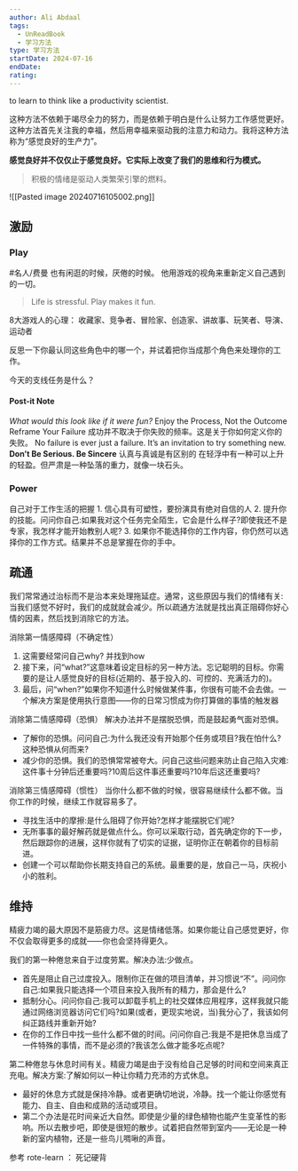 ```yaml
---
author: Ali Abdaal
tags:
  - UnReadBook
  - 学习方法
type: 学习方法
startDate: 2024-07-16
endDate: 
rating: 
---
```


to learn to think like a productivity scientist.


这种方法不依赖于竭尽全力的努力，而是依赖于明白是什么让努力工作感觉更好。这种方法首先关注我的幸福，然后用幸福来驱动我的注意力和动力。我将这种方法称为“感觉良好的生产力”。

**感觉良好并不仅仅止于感觉良好。它实际上改变了我们的思维和行为模式。**

>积极的情绪是驱动人类繁荣引擎的燃料。

![[Pasted image 20240716105002.png]]



## 激励

### Play
#名人/费曼  也有闲逛的时候，厌倦的时候。 他用游戏的视角来重新定义自己遇到的一切。 

> Life is stressful. Play makes it fun.




8大游戏人的心理：
收藏家、竞争者、冒险家、创造家、讲故事、玩笑者、导演、运动者

反思一下你最认同这些角色中的哪一个，并试着把你当成那个角色来处理你的工作。

今天的支线任务是什么？

#### Post-it Note

_What would this look like if it were fun?_
Enjoy the Process, Not the Outcome
Reframe Your Failure
	成功并不取决于你失败的频率。这是关于你如何定义你的失败。
	No failure is ever just a failure. It’s an invitation to try something new.
**Don’t Be Serious. Be Sincere**
	认真与真诚是有区别的
	在轻浮中有一种可以上升的轻盈。但严肃是一种坠落的重力，就像一块石头。


### Power
自己对于工作生活的把握
	1. 信心具有可塑性，要扮演具有绝对自信的人 
	2. 提升你的技能。问问你自己:如果我对这个任务完全陌生，它会是什么样子?即使我还不是专家，我怎样才能开始教别人呢?
	3. 如果你不能选择你的工作内容，你仍然可以选择你的工作方式。结果并不总是掌握在你的手中。



## 疏通

我们常常通过治标而不是治本来处理拖延症。通常，这些原因与我们的情绪有关:当我们感觉不好时，我们的成就就会减少。所以疏通方法就是找出真正阻碍你好心情的因素，然后找到消除它的方法。

消除第一情感障碍（不确定性）
1. 这需要经常问自己why? 并找到how
2. 接下来，问“what?”这意味着设定目标的另一种方法。忘记聪明的目标。你需要的是让人感觉良好的目标(近期的、基于投入的、可控的、充满活力的)。
3. 最后，问“when?”如果你不知道什么时候做某件事，你很有可能不会去做。一个解决方案是使用执行意图——你的日常习惯成为你打算做的事情的触发器
   
   
消除第二情感障碍（恐惧）
解决办法并不是摆脱恐惧，而是鼓起勇气面对恐惧。
   - 了解你的恐惧。问问自己:为什么我还没有开始那个任务或项目?我在怕什么?这种恐惧从何而来?
   - 减少你的恐惧。我们的恐惧常常被夸大。问自己这些问题来防止自己陷入灾难:这件事十分钟后还重要吗?10周后这件事还重要吗?10年后这还重要吗?


消除第三情感障碍（惯性）
当你什么都不做的时候，很容易继续什么都不做。当你工作的时候，继续工作就容易多了。
- 寻找生活中的摩擦:是什么阻碍了你开始?怎样才能摆脱它们呢?
- 无所事事的最好解药就是做点什么。你可以采取行动，首先确定你的下一步，然后跟踪你的进展，这样你就有了切实的证据，证明你正在朝着你的目标前进。
- 创建一个可以帮助你长期支持自己的系统。最重要的是，放自己一马，庆祝小小的胜利。






## 维持

精疲力竭的最大原因不是筋疲力尽。这是情绪低落。如果你能让自己感觉更好，你不仅会取得更多的成就——你也会坚持得更久。

我们的第一种倦怠来自于过度劳累。解决办法:少做点。
- 首先是阻止自己过度投入。限制你正在做的项目清单，并习惯说“不”。问问你自己:如果我只能选择一个项目来投入我所有的精力，那会是什么?
- 抵制分心。问问你自己:我可以卸载手机上的社交媒体应用程序，这样我就只能通过网络浏览器访问它们吗?如果(或者，更现实地说，当)我分心了，我该如何纠正路线并重新开始?
- 在你的工作日中找一些什么都不做的时间。问问你自己:我是不是把休息当成了一件特殊的事情，而不是必须的?我该怎么做才能多吃点呢?

第二种倦怠与休息时间有关。精疲力竭是由于没有给自己足够的时间和空间来真正充电。解决方案:了解如何以一种让你精力充沛的方式休息。
- 最好的休息方式就是保持冷静。或者更确切地说，冷静。找一个能让你感觉有能力、自主、自由和成熟的活动或项目。
- 第二个办法是花时间亲近大自然。即使是少量的绿色植物也能产生变革性的影响。所以去散步吧，即使是很短的散步。试着把自然带到室内——无论是一种新的室内植物，还是一些鸟儿啁啾的声音。



参考
rote-learn ： 死记硬背



























